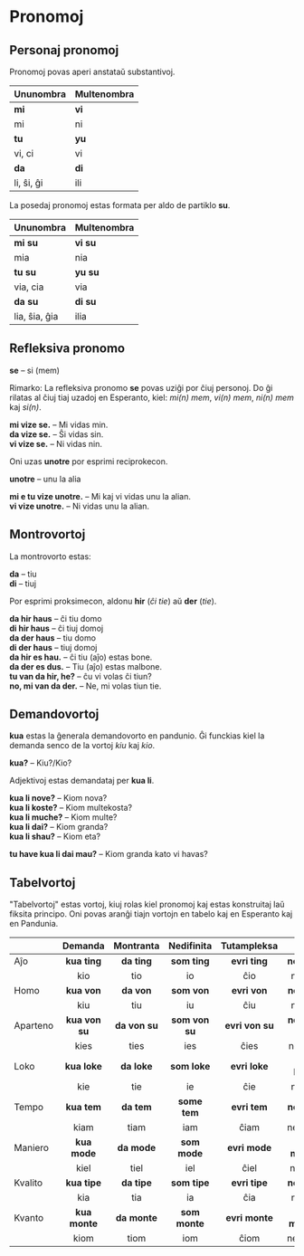 # Pronomoj

## Personaj pronomoj

Pronomoj povas aperi anstataŭ substantivoj.

| Ununombra   | Multenombra  |
|:------------|:-------------|
| **mi**      | **vi**       |
| mi          | ni           |
| **tu**      | **yu**       |
| vi, ci      | vi           |
| **da**      | **di**       |
| li, ŝi, ĝi  | ili          |


La posedaj pronomoj estas formata per aldo de partiklo
**su**.

| Ununombra   | Multenombra  |
|:------------|:-------------|
| **mi su**   | **vi su**    |
| mia         | nia          |
| **tu su**   | **yu su**    |
| via, cia    | via          |
| **da su**   | **di su**    |
|lia, ŝia, ĝia| ilia         |

## Refleksiva pronomo

**se**
– si (mem)

Rimarko: La refleksiva pronomo
**se**
povas uziĝi por ĉiuj personoj.
Do ĝi rilatas al ĉiuj tiaj uzadoj en Esperanto, kiel: _mi(n) mem_, _vi(n) mem_, _ni(n) mem_ kaj _si(n)_.

**mi vize se.**
– Mi vidas min.  
**da vize se.**
– Ŝi vidas sin.  
**vi vize se.**
– Ni vidas nin.

Oni uzas
**unotre**
por esprimi reciprokecon.

**unotre**
– unu la alia

**mi e tu vize unotre.**
– Mi kaj vi vidas unu la alian.  
**vi vize unotre.**
– Ni vidas unu la alian.


## Montrovortoj

La montrovorto estas:

**da**
– tiu  
**di**
– tiuj

Por esprimi proksimecon, aldonu
**hir**
(_ĉi tie_) aŭ
**der**
(_tie_).

**da hir haus**
– ĉi tiu domo  
**di hir haus**
– ĉi tiuj domoj  
**da der haus**
– tiu domo  
**di der haus**
– tiuj domoj  
**da hir es hau.**
– ĉi tiu (aĵo) estas bone.  
**da der es dus.**
– Tiu (aĵo) estas malbone.  
**tu van da hir, he?**
– ĉu vi volas ĉi tiun?  
**no, mi van da der.**
– Ne, mi volas tiun tie.


## Demandovortoj

**kua**
estas la ĝenerala demandovorto en pandunio.
Ĝi funckias kiel la demanda senco de la vortoj _kiu_ kaj _kio_.

**kua?**
– Kiu?/Kio?

Adjektivoj estas demandataj per **kua li**.

**kua li nove?**
– Kiom nova?  
**kua li koste?**
– Kiom multekosta?  
**kua li muche?**
– Kiom multe?  
**kua li dai?**
– Kiom granda?  
**kua li shau?**
– Kiom eta?

**tu have kua li dai mau?**
– Kiom granda kato vi havas?

## Tabelvortoj

"Tabelvortoj" estas vortoj, kiuj rolas kiel pronomoj kaj estas konstruitaj laŭ fiksita principo.
Oni povas aranĝi tiajn vortojn en tabelo kaj en Esperanto kaj en Pandunia.

|               | Demanda       | Montranta     | Nedifinita    | Tutampleksa   | Nea           | Diferenca     | Elektenda     |
|:--------------|:-------------:|:-------------:|:-------------:|:-------------:|:-------------:|:-------------:|:-------------:|
| Aĵo           | **kua ting**  | **da ting**   | **som ting**  | **evri ting** | **no ting**   | **otre ting** | **eni ting**  |
|               | kio           | tio           | io            | ĉio           | nenio         | alio          | io ajn        |
| Homo          | **kua von**   | **da von**    | **som von**   | **evri von**  | **no von**    | **otre von**  | **eni von**   |
|               | kiu           | tiu           | iu            | ĉiu           | neniu         | aliulo        | iu ajn        |
| Aparteno      | **kua von su**| **da von su** | **som von su**|**evri von su**| **no von su** |**otre von su**| **eni von su**|
|               | kies          | ties          | ies           | ĉies          | nenies        | de alia       | ies ajn       |
| Loko          | **kua loke**  | **da loke**   | **som loke**  | **evri loke** | **no loke**   | **otre loke** | **eni loke**  |
|               | kie           | tie           | ie            | ĉie           | nenie         | aliloke       | ie ajn        |
| Tempo         | **kua tem**   | **da tem**    | **some tem**  | **evri tem**  | **no tem**    | **otre tem**  | **eni tem**   |
|               | kiam          | tiam          | iam           | ĉiam          | neniam        | alifoje       | iam ajn       |
| Maniero       | **kua mode**  | **da mode**   | **som mode**  | **evri mode** | **no mode**   | **otre mode** | **eni mode**  |
|               | kiel          | tiel          | iel           | ĉiel          | neniel        | alimaniere    | iel ajn       |
| Kvalito       | **kua tipe**  | **da tipe**   | **som tipe**  | **evri tipe** | **no tipe**   | **otre tipe** | **eni tipe**  |
|               | kia           | tia           | ia            | ĉia           | nenia         | alispeca      | ia ajn        |
| Kvanto        | **kua monte** | **da monte**  | **som monte** | **evri monte**| **no monte**  | **otre monte**| **eni monte** |
|               | kiom          | tiom          | iom           | ĉiom          | neniom        | alikvante     | iom ajn       |
